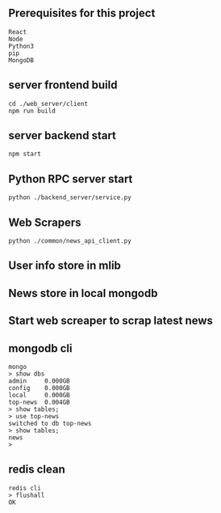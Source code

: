 ## Prerequisites for this project
```
React
Node
Python3
pip
MongoDB
```

## server frontend build
```
cd ./web_server/client
npm run build
```

## server backend start
```
npm start
```

## Python RPC server start
```
python ./backend_server/service.py
```

## Web Scrapers 
```
python ./common/news_api_client.py
```

## User info store in mlib
## News store in local mongodb
## Start web screaper to scrap latest news

## mongodb cli
```
mongo
> show dbs
admin     0.000GB
config    0.000GB
local     0.000GB
top-news  0.004GB
> show tables;
> use top-news
switched to db top-news
> show tables;
news
> 

```

## redis clean
```
redis cli
> flushall
OK
```